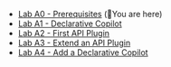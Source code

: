 - [Lab A0 - Prerequisites](/copilot-camp/pages/extend-m365-copilot/00-prerequisites) (📍You are here)
- [Lab A1 - Declarative Copilot](/copilot-camp/pages/extend-m365-copilot/01-declarative-copilot)
- [Lab A2 - First API Plugin](/copilot-camp/pages/extend-m365-copilot/02-api-plugin)
- [Lab A3 - Extend an API Plugin](/copilot-camp/pages/extend-m365-copilot/03-add-to-api-plugin)
- [Lab A4 - Add a Declarative Copilot](/copilot-camp/pages/extend-m365-copilot/04-add-declarative-copilot)
